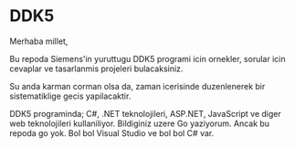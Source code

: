   # DDK5
Merhaba millet,

Bu repoda Siemens'in yuruttugu DDK5 programi icin ornekler, sorular icin cevaplar ve tasarlanmis projeleri bulacaksiniz.

Su anda karman corman olsa da, zaman icerisinde duzenlenerek bir sistematiklige gecis yapilacaktir.

DDK5 programinda; C#, .NET teknolojileri, ASP.NET, JavaScript ve diger web teknolojileri kullaniliyor.
Bildiginiz uzere Go yaziyorum. Ancak bu repoda go yok.
Bol bol Visual Studio ve bol bol  C# var.

